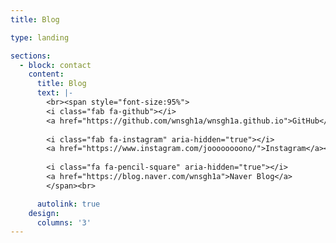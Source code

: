 ```yaml
---
title: Blog

type: landing

sections:
  - block: contact
    content:
      title: Blog
      text: |- 
        <br><span style="font-size:95%">
        <i class="fab fa-github"></i> 
        <a href="https://github.com/wnsgh1a/wnsgh1a.github.io">GitHub</a><br>
        
        <i class="fab fa-instagram" aria-hidden="true"></i> 
        <a href="https://www.instagram.com/joooooooono/">Instagram</a><br>
        
        <i class="fa fa-pencil-square" aria-hidden="true"></i>
        <a href="https://blog.naver.com/wnsgh1a">Naver Blog</a>
        </span><br>

      autolink: true
    design:
      columns: '3'
---
```

